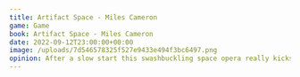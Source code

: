 ```yaml
---
title: Artifact Space - Miles Cameron
game: Game
book: Artifact Space - Miles Cameron
date: 2022-09-12T23:00:00+00:00
image: /uploads/7d546578325f527e9433e494f3bc6497.png
opinion: After a slow start this swashbuckling space opera really kicks into gear. A classic Mary Sue story but with enough mystery, intense space combat and fun to make it an enjoyable read. 4/5.
---
```


